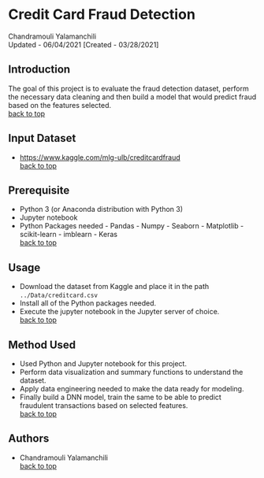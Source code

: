# <a name="top">Credit Card Fraud Detection</a>
Chandramouli Yalamanchili  
Updated - 06/04/2021 [Created - 03/28/2021]

## Introduction
The goal of this project is to evaluate the fraud detection dataset, perform the necessary data cleaning and then build a model that would predict fraud based on the features selected.  
[back to top](#top)

## Input Dataset
- https://www.kaggle.com/mlg-ulb/creditcardfraud  
[back to top](#top)

## Prerequisite
- Python 3 (or Anaconda distribution with Python 3)
- Jupyter notebook
- Python Packages needed
        - Pandas
        - Numpy
        - Seaborn
        - Matplotlib
        - scikit-learn
        - imblearn
        - Keras  
[back to top](#top)

## Usage
- Download the dataset from Kaggle and place it in the path `../Data/creditcard.csv`
- Install all of the Python packages needed.
- Execute the jupyter notebook in the Jupyter server of choice.  
[back to top](#top)

## Method Used
- Used Python and Jupyter notebook for this project.
- Perform data visualization and summary functions to understand the dataset.
- Apply data engineering needed to make the data ready for modeling.
- Finally build a DNN model, train the same to be able to predict fraudulent transactions based on selected features.  
[back to top](#top)

## Authors
- Chandramouli Yalamanchili  
[back to top](#top)